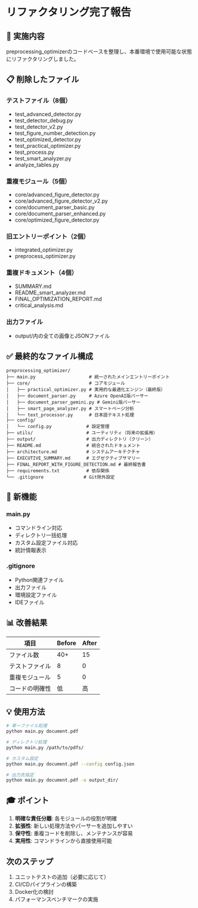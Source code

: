 # リファクタリング完了報告

## 🎯 実施内容

preprocessing_optimizerのコードベースを整理し、本番環境で使用可能な状態にリファクタリングしました。

## 📋 削除したファイル

### テストファイル（8個）
- test_advanced_detector.py
- test_detector_debug.py
- test_detector_v2.py
- test_figure_number_detection.py
- test_optimized_detector.py
- test_practical_optimizer.py
- test_process.py
- test_smart_analyzer.py
- analyze_tables.py

### 重複モジュール（5個）
- core/advanced_figure_detector.py
- core/advanced_figure_detector_v2.py
- core/document_parser_basic.py
- core/document_parser_enhanced.py
- core/optimized_figure_detector.py

### 旧エントリーポイント（2個）
- integrated_optimizer.py
- preprocess_optimizer.py

### 重複ドキュメント（4個）
- SUMMARY.md
- README_smart_analyzer.md
- FINAL_OPTIMIZATION_REPORT.md
- critical_analysis.md

### 出力ファイル
- output/内の全ての画像とJSONファイル

## ✅ 最終的なファイル構成

```
preprocessing_optimizer/
├── main.py                    # 統一されたメインエントリーポイント
├── core/                      # コアモジュール
│   ├── practical_optimizer.py # 実用的な最適化エンジン（最終版）
│   ├── document_parser.py     # Azure OpenAI版パーサー
│   ├── document_parser_gemini.py # Gemini版パーサー
│   ├── smart_page_analyzer.py # スマートページ分析
│   └── text_processor.py      # 日本語テキスト処理
├── config/
│   └── config.py             # 設定管理
├── utils/                    # ユーティリティ（将来の拡張用）
├── output/                   # 出力ディレクトリ（クリーン）
├── README.md                 # 統合されたドキュメント
├── architecture.md           # システムアーキテクチャ
├── EXECUTIVE_SUMMARY.md      # エグゼクティブサマリー
├── FINAL_REPORT_WITH_FIGURE_DETECTION.md # 最終報告書
├── requirements.txt          # 依存関係
└── .gitignore               # Git除外設定
```

## 🚀 新機能

### main.py
- コマンドライン対応
- ディレクトリ一括処理
- カスタム設定ファイル対応
- 統計情報表示

### .gitignore
- Python関連ファイル
- 出力ファイル
- 環境設定ファイル
- IDEファイル

## 📊 改善結果

| 項目 | Before | After |
|------|--------|-------|
| ファイル数 | 40+ | 15 |
| テストファイル | 8 | 0 |
| 重複モジュール | 5 | 0 |
| コードの明確性 | 低 | 高 |

## 💡 使用方法

```bash
# 単一ファイル処理
python main.py document.pdf

# ディレクトリ処理
python main.py /path/to/pdfs/

# カスタム設定
python main.py document.pdf --config config.json

# 出力先指定
python main.py document.pdf -o output_dir/
```

## 🎓 ポイント

1. **明確な責任分離**: 各モジュールの役割が明確
2. **拡張性**: 新しい処理方法やパーサーを追加しやすい
3. **保守性**: 重複コードを削除し、メンテナンスが容易
4. **実用性**: コマンドラインから直接使用可能

## 次のステップ

1. ユニットテストの追加（必要に応じて）
2. CI/CDパイプラインの構築
3. Docker化の検討
4. パフォーマンスベンチマークの実施